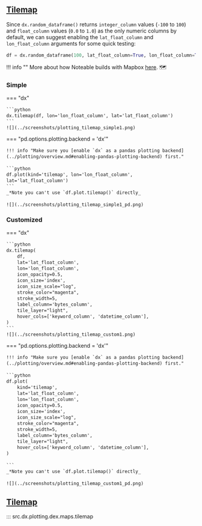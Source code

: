 <!-- --8<-- [start:usage] -->
## [Tilemap](../../reference/charts/maps/#src.dx.plotting.dex.maps.tilemap)
Since `dx.random_dataframe()` returns `integer_column` values (`-100` to `100`) and `float_column` values (`0.0` to `1.0`) as the only numeric columns by default, we can suggest enabling the `lat_float_column` and `lon_float_column` arguments for some quick testing:
```python
df = dx.random_dataframe(100, lat_float_column=True, lon_float_column=True)
```

!!! info ""
    More about how Noteable builds with Mapbox [here](https://www.mapbox.com/showcase/noteable). 🗺️
### Simple
=== "dx"

    ```python
    dx.tilemap(df, lon='lon_float_column', lat='lat_float_column')
    ```
    ![](../screenshots/plotting_tilemap_simple1.png)

=== "pd.options.plotting.backend = 'dx'"

    !!! info "Make sure you [enable `dx` as a pandas plotting backend](../plotting/overview.md#enabling-pandas-plotting-backend) first."

    ```python
    df.plot(kind='tilemap', lon='lon_float_column', lat='lat_float_column')
    ```
    _*Note you can't use `df.plot.tilemap()` directly_

    ![](../screenshots/plotting_tilemap_simple1_pd.png)
    
### Customized
=== "dx"

    ```python
    dx.tilemap(
        df,
        lat='lat_float_column',
        lon='lon_float_column',
        icon_opacity=0.5,
        icon_size='index',
        icon_size_scale="log",
        stroke_color="magenta",
        stroke_width=5,
        label_column='bytes_column',
        tile_layer="light",
        hover_cols=['keyword_column', 'datetime_column'],
    )
    ```
    ![](../screenshots/plotting_tilemap_custom1.png)

=== "pd.options.plotting.backend = 'dx'"

    !!! info "Make sure you [enable `dx` as a pandas plotting backend](../plotting/overview.md#enabling-pandas-plotting-backend) first."

    ```python
    df.plot(
        kind='tilemap',
        lat='lat_float_column',
        lon='lon_float_column',
        icon_opacity=0.5,
        icon_size='index',
        icon_size_scale="log",
        stroke_color="magenta",
        stroke_width=5,
        label_column='bytes_column',
        tile_layer="light",
        hover_cols=['keyword_column', 'datetime_column'],
    )

    ```
    _*Note you can't use `df.plot.tilemap()` directly_

    ![](../screenshots/plotting_tilemap_custom1_pd.png)
<!-- --8<-- [end:usage] -->

<!-- --8<-- [start:ref] -->
## [Tilemap](../../../plotting/maps/#tilemap)
::: src.dx.plotting.dex.maps.tilemap
<!-- --8<-- [end:ref] -->